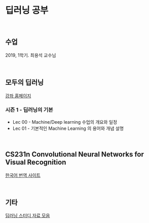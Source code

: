 # 딥러닝 공부

</br>

## 수업

2019, 1학기. 최용석 교수님

</br>

## 모두의 딥러닝

[강좌 홈페이지](<https://hunkim.github.io/ml/>)

### 시즌 1 - 딥러닝의 기본

- Lec 00 - Machine/Deep learning 수업의 개요와 일정
- Lec 01 - 기본적인 Machine Learning 의 용어와 개념 설명

</br>

## CS231n Convolutional Neural Networks for Visual Recognition

[한국어 번역 사이트](<http://aikorea.org/cs231n/>)



</br>

## 기타

[딥러닝 스터디 자료 모음](<https://bbongcol.github.io/deep-learning-bookmarks/>)

